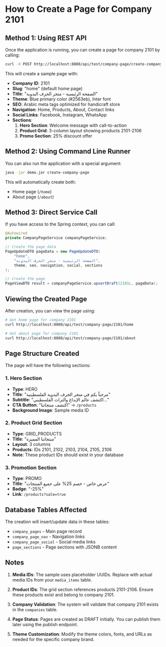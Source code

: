# How to Create a Page for Company 2101

## Method 1: Using REST API

Once the application is running, you can create a page for company 2101 by calling:

```bash
curl -X POST http://localhost:8080/api/test/company-page/create-company-2101
```

This will create a sample page with:
- **Company ID**: 2101
- **Slug**: "home" (default home page)
- **Title**: "الصفحة الرئيسية - متجر الحرف اليدوية"
- **Theme**: Blue primary color (#2563eb), Inter font
- **SEO**: Arabic meta tags optimized for handicraft store
- **Navigation**: Home, Products, About, Contact links
- **Social Links**: Facebook, Instagram, WhatsApp
- **Sections**:
  1. **Hero Section**: Welcome message with call-to-action
  2. **Product Grid**: 3-column layout showing products 2101-2106
  3. **Promo Section**: 25% discount offer

## Method 2: Using Command Line Runner

You can also run the application with a special argument:

```bash
java -jar demo.jar create-company-page
```

This will automatically create both:
- Home page (`/home`)
- About page (`/about`)

## Method 3: Direct Service Call

If you have access to the Spring context, you can call:

```java
@Autowired
private CompanyPageService companyPageService;

// Create the page data
PageUpdateDTO pageData = new PageUpdateDTO(
    "home",
    "الصفحة الرئيسية - متجر الحرف اليدوية",
    theme, seo, navigation, social, sections
);

// Create the page
PageViewDTO result = companyPageService.upsertDraft(2101L, pageData);
```

## Viewing the Created Page

After creation, you can view the page using:

```bash
# Get home page for company 2101
curl http://localhost:8080/api/test/company-page/2101/home

# Get about page for company 2101  
curl http://localhost:8080/api/test/company-page/2101/about
```

## Page Structure Created

The page will have the following sections:

### 1. Hero Section
- **Type**: HERO
- **Title**: "مرحباً بكم في متجر الحرف اليدوية الفلسطينية"
- **Subtitle**: "اكتشف عالم الإبداع والتراث الفلسطيني..."
- **CTA Button**: "اكتشف منتجاتنا" → `/products`
- **Background Image**: Sample media ID

### 2. Product Grid Section
- **Type**: GRID_PRODUCTS
- **Title**: "منتجاتنا المميزة"
- **Layout**: 3 columns
- **Products**: IDs 2101, 2102, 2103, 2104, 2105, 2106
- **Note**: These product IDs should exist in your database

### 3. Promotion Section
- **Type**: PROMO
- **Title**: "عرض خاص - خصم 25% على جميع المنتجات"
- **Badge**: "-25%"
- **Link**: `/products?sale=true`

## Database Tables Affected

The creation will insert/update data in these tables:
- `company_pages` - Main page record
- `company_page_nav` - Navigation links
- `company_page_social` - Social media links  
- `page_sections` - Page sections with JSONB content

## Notes

1. **Media IDs**: The sample uses placeholder UUIDs. Replace with actual media IDs from your `media_items` table.

2. **Product IDs**: The grid section references products 2101-2106. Ensure these products exist and belong to company 2101.

3. **Company Validation**: The system will validate that company 2101 exists in the `companies` table.

4. **Page Status**: Pages are created as DRAFT initially. You can publish them later using the publish endpoint.

5. **Theme Customization**: Modify the theme colors, fonts, and URLs as needed for the specific company brand.
